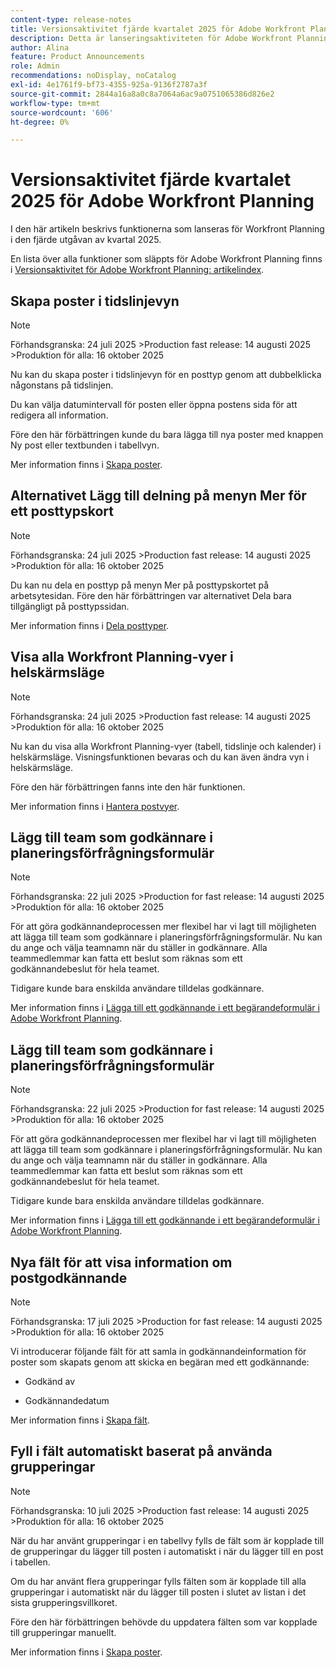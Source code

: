 ```yaml
---
content-type: release-notes
title: Versionsaktivitet fjärde kvartalet 2025 för Adobe Workfront Planning
description: Detta är lanseringsaktiviteten för Adobe Workfront Planning-produkten för fjärde kvartalet 2025.
author: Alina
feature: Product Announcements
role: Admin
recommendations: noDisplay, noCatalog
exl-id: 4e1761f9-bf73-4355-925a-9136f2787a3f
source-git-commit: 2844a16a8a0c8a7064a6ac9a0751065386d826e2
workflow-type: tm+mt
source-wordcount: '606'
ht-degree: 0%

---
```


# Versionsaktivitet fjärde kvartalet 2025 för Adobe Workfront Planning

I den här artikeln beskrivs funktionerna som lanseras för Workfront Planning i den fjärde utgåvan av kvartal 2025.

<!--keep the sentence below for all future quarterly release pages-->

En lista över alla funktioner som släppts för Adobe Workfront Planning finns i [Versionsaktivitet för Adobe Workfront Planning: artikelindex](/help/quicksilver/product-announcements/product-releases/planning-release-activity/planning-release-activity-article-index.md).

## Skapa poster i tidslinjevyn

>[!NOTE]
>
>Förhandsgranska: 24 juli 2025
>&#x200B;>Production fast release: 14 augusti 2025
>&#x200B;>Produktion för alla: 16 oktober 2025

Nu kan du skapa poster i tidslinjevyn för en posttyp genom att dubbelklicka någonstans på tidslinjen.

Du kan välja datumintervall för posten eller öppna postens sida för att redigera all information.

Före den här förbättringen kunde du bara lägga till nya poster med knappen Ny post eller textbunden i tabellvyn.

Mer information finns i [Skapa poster](/help/quicksilver/planning/records/create-records.md).

## Alternativet Lägg till delning på menyn Mer för ett posttypskort

>[!NOTE]
>
>Förhandsgranska: 24 juli 2025
>&#x200B;>Production fast release: 14 augusti 2025
>&#x200B;>Produktion för alla: 16 oktober 2025

Du kan nu dela en posttyp på menyn Mer på posttypskortet på arbetsytesidan. Före den här förbättringen var alternativet Dela bara tillgängligt på posttypssidan.

Mer information finns i [Dela posttyper](/help/quicksilver/planning/access/share-record-types.md).

## Visa alla Workfront Planning-vyer i helskärmsläge

>[!NOTE]
>
>Förhandsgranska: 24 juli 2025
>&#x200B;>Production fast release: 14 augusti 2025
>&#x200B;>Produktion för alla: 16 oktober 2025

Nu kan du visa alla Workfront Planning-vyer (tabell, tidslinje och kalender) i helskärmsläge. Visningsfunktionen bevaras och du kan även ändra vyn i helskärmsläge.

Före den här förbättringen fanns inte den här funktionen.

Mer information finns i [Hantera postvyer](/help/quicksilver/planning/views/manage-record-views.md).

## Lägg till team som godkännare i planeringsförfrågningsformulär

>[!NOTE]
>
>Förhandsgranska: 22 juli 2025
>&#x200B;>Production for fast release: 14 augusti 2025
>&#x200B;>Produktion för alla: 16 oktober 2025

För att göra godkännandeprocessen mer flexibel har vi lagt till möjligheten att lägga till team som godkännare i planeringsförfrågningsformulär. Nu kan du ange och välja teamnamn när du ställer in godkännare. Alla teammedlemmar kan fatta ett beslut som räknas som ett godkännandebeslut för hela teamet.

Tidigare kunde bara enskilda användare tilldelas godkännare.

Mer information finns i [Lägga till ett godkännande i ett begärandeformulär i Adobe Workfront Planning](/help/quicksilver/planning/requests/add-approval-to-request-form.md).

## Lägg till team som godkännare i planeringsförfrågningsformulär

>[!NOTE]
>
>Förhandsgranska: 22 juli 2025
>&#x200B;>Production for fast release: 14 augusti 2025
>&#x200B;>Produktion för alla: 16 oktober 2025

För att göra godkännandeprocessen mer flexibel har vi lagt till möjligheten att lägga till team som godkännare i planeringsförfrågningsformulär. Nu kan du ange och välja teamnamn när du ställer in godkännare. Alla teammedlemmar kan fatta ett beslut som räknas som ett godkännandebeslut för hela teamet.

Tidigare kunde bara enskilda användare tilldelas godkännare.

Mer information finns i [Lägga till ett godkännande i ett begärandeformulär i Adobe Workfront Planning](/help/quicksilver/planning/requests/add-approval-to-request-form.md).

## Nya fält för att visa information om postgodkännande

>[!NOTE]
>
>Förhandsgranska: 17 juli 2025
>&#x200B;>Production for fast release: 14 augusti 2025
>&#x200B;>Produktion för alla: 16 oktober 2025


Vi introducerar följande fält för att samla in godkännandeinformation för poster som skapats genom att skicka en begäran med ett godkännande:

* Godkänd av

* Godkännandedatum

Mer information finns i [Skapa fält](/help/quicksilver/planning/fields/create-fields.md).

## Fyll i fält automatiskt baserat på använda grupperingar

>[!NOTE]
>
>Förhandsgranska: 10 juli 2025
>&#x200B;>Production fast release: 14 augusti 2025
>&#x200B;>Produktion för alla: 16 oktober 2025


När du har använt grupperingar i en tabellvy fylls de fält som är kopplade till de grupperingar du lägger till posten i automatiskt i när du lägger till en post i tabellen.

Om du har använt flera grupperingar fylls fälten som är kopplade till alla grupperingar i automatiskt när du lägger till posten i slutet av listan i det sista grupperingsvillkoret.

Före den här förbättringen behövde du uppdatera fälten som var kopplade till grupperingar manuellt.

Mer information finns i [Skapa poster](/help/quicksilver/planning/records/create-records.md).
